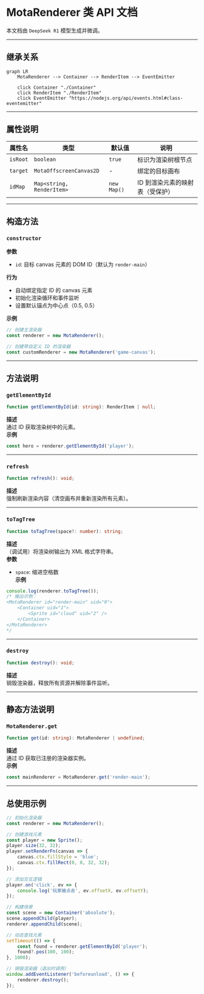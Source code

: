 # MotaRenderer 类 API 文档

本文档由 `DeepSeek R1` 模型生成并微调。

---

## 继承关系

```mermaid
graph LR
    MotaRenderer --> Container --> RenderItem --> EventEmitter

    click Container "./Container"
    click RenderItem "./RenderItem"
    click EventEmitter "https://nodejs.org/api/events.html#class-eventemitter"
```

---

## 属性说明

| 属性名   | 类型                      | 默认值      | 说明                            |
| -------- | ------------------------- | ----------- | ------------------------------- |
| `isRoot` | `boolean`                 | `true`      | 标识为渲染树根节点              |
| `target` | `MotaOffscreenCanvas2D`   | -           | 绑定的目标画布                  |
| `idMap`  | `Map<string, RenderItem>` | `new Map()` | ID 到渲染元素的映射表（受保护） |

---

## 构造方法

### `constructor`

**参数**

-   `id`: 目标 canvas 元素的 DOM ID（默认为 `render-main`）

**行为**

-   自动绑定指定 ID 的 canvas 元素
-   初始化渲染循环和事件监听
-   设置默认锚点为中心点（0.5, 0.5）

**示例**

```typescript
// 创建主渲染器
const renderer = new MotaRenderer();

// 创建带自定义 ID 的渲染器
const customRenderer = new MotaRenderer('game-canvas');
```

---

## 方法说明

### `getElementById`

```typescript
function getElementById(id: string): RenderItem | null;
```

**描述**  
通过 ID 获取渲染树中的元素。  
**示例**

```typescript
const hero = renderer.getElementById('player');
```

---

### `refresh`

```typescript
function refresh(): void;
```

**描述**  
强制刷新渲染内容（清空画布并重新渲染所有元素）。

---

### `toTagTree`

```typescript
function toTagTree(space?: number): string;
```

**描述**  
（调试用）将渲染树输出为 XML 格式字符串。  
**参数**

-   `space`: 缩进空格数  
    **示例**

```typescript
console.log(renderer.toTagTree());
/* 输出示例：
<MotaRenderer id="render-main" uid="0">
    <Container uid="1">
        <Sprite id="cloud" uid="2" />
    </Container>
</MotaRenderer>
*/
```

---

### `destroy`

```typescript
function destroy(): void;
```

**描述**  
销毁渲染器，释放所有资源并解除事件监听。

---

## 静态方法说明

### `MotaRenderer.get`

```typescript
function get(id: string): MotaRenderer | undefined;
```

**描述**  
通过 ID 获取已注册的渲染器实例。  
**示例**

```typescript
const mainRenderer = MotaRenderer.get('render-main');
```

---

## 总使用示例

```typescript
// 初始化渲染器
const renderer = new MotaRenderer();

// 创建游戏元素
const player = new Sprite();
player.size(32, 32);
player.setRenderFn(canvas => {
    canvas.ctx.fillStyle = 'blue';
    canvas.ctx.fillRect(0, 0, 32, 32);
});

// 添加交互逻辑
player.on('click', ev => {
    console.log('玩家被点击', ev.offsetX, ev.offsetY);
});

// 构建场景
const scene = new Container('absolute');
scene.appendChild(player);
renderer.appendChild(scene);

// 动态查找元素
setTimeout(() => {
    const found = renderer.getElementById('player');
    found?.pos(100, 100);
}, 1000);

// 销毁渲染器（退出时调用）
window.addEventListener('beforeunload', () => {
    renderer.destroy();
});
```
